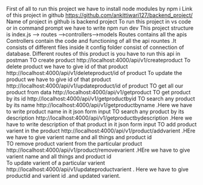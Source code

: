 First of all to run this project we  have to  install node modules by npm i
Link of this project in github  https://github.com/ankittiwari127/backend_project/
Name of project in github is backend project 
To run this project in vs code or in command prompt we have to write npm run dev
This project structure is index.js  --> routes -->controllers-->models
Routes contains all the apis 
Controllers contain the code and functioning of all the api rountes .It consists of different files inside it 
config folder consist of connection of database.
Different routes of this product is
you have to run this api in postman 
TO create product http://localhost:4000/api/v1/createproduct
To  delete product we have to give id of that product http://localhost:4000/api/v1/deleteproduct/id of product
To update the product we have to give id of that product  http://localhost:4000/api/v1/updateproduct/id of product
TO get all our product from data http://localhost:4000/api/v1/getproduct
TO get product by its id http://localhost:4000/api/v1/getproductbyid
TO search any product by its name http://localhost:4000/api/v1/getproductbyname .Here we have to write product name in it json form input
TO search any product by its description http://localhost:4000/api/v1/getproductbydescription .Here we have to write description of  that  product in it json form input
TO add product varient  in the product http://localhost:4000/api/v1/product/addvarient .HEre we have to give varient name and all things and product id  
TO remove product varient from the particular product http://localhost:4000/api/v1/product/removevarient  .HEre we have to give varient name and all things and product id  
To update varient of a particular varient    http://localhost:4000/api/v1/updateproductvarient . Here we have to give productid and varient id .and updated varient.


